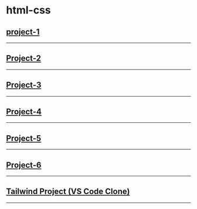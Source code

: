# html-css
## [project-1](https://github.com/Ranjan-02/html-css/tree/main/project_1)


---
## [Project-2](https://github.com/Ranjan-02/html-css/tree/main/project_2)
---
## [Project-3](https://github.com/Ranjan-02/html-css/tree/main/project_3)
---
## [Project-4](https://github.com/Ranjan-02/html-css/tree/main/project_4)
---
## [Project-5](https://github.com/Ranjan-02/html-css/tree/main/project_5)
---
## [Project-6](https://github.com/Ranjan-02/html-css/tree/main/project_6)
---
## [Tailwind Project (VS Code Clone)](https://github.com/Ranjan-02/html-css/tree/main/VS_CODE%20clone)
---
